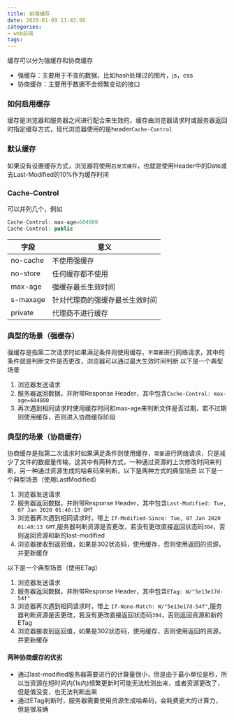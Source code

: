 ```yaml
---
title: 前端缓存
date: 2020-01-09 11:43:00
categories: 
- web前端
tags:
---
```


缓存可以分为强缓存和协商缓存

- 强缓存：主要用于不变的数据，比如hash处理过的图片，js，css
- 协商缓存：主要用于数据不会频繁变动的接口

<!-- more -->

### 如何启用缓存

缓存是浏览器和服务器之间进行配合来生效的，缓存由浏览器请求时或服务器返回时指定缓存方式，现代浏览器使用的是header`Cache-Control`

### 默认缓存

如果没有设置缓存方式，浏览器将使用`启发式缓存`，也就是使用Header中的Date减去Last-Modified的10%作为缓存时间

### Cache-Control

可以并列几个，例如

```javascript
Cache-Control: max-age=604800
Cache-Control: public
```

| 字段 | 意义 |
| --- | ---
|no-cache  |不使用强缓存  |
|no-store  |任何缓存都不使用  |
|max-age  |强缓存最长生效时间  |
|s-maxage  |针对代理商的强缓存最长生效时间  |
|private  |代理商不进行缓存  |

### 典型的场景（强缓存）

强缓存是指第二次请求时如果满足条件则使用缓存，`不需要`进行网络请求，其中的条件就是判断文件是否更改，浏览器可以通过最大生效时间判断
以下是一个典型场景

1. 浏览器发送请求
2. 服务器返回数据，并附带Response Header，其中包含`Cache-Control: max-age=604800`
3. 再次遇到相同请求时使用缓存时间和max-age来判断文件是否过期，若不过期则使用缓存，否则进入协商缓存阶段

### 典型的场景（协商缓存）

协商缓存是指第二次请求时如果满足条件则使用缓存，`需要`进行网络请求，只是减少了文件的数据量传输，这其中有两种方式，一种通过资源的上次修改时间来判断，另一种通过资源生成的哈希码来判断，以下是两种方式的典型场景
以下是一个典型场景（使用LastModified）

1. 浏览器发送请求
2. 服务器返回数据，并附带Response Header，其中包含`Last-Modified: Tue, 07 Jan 2020 01:40:13 GMT`
3. 浏览器再次遇到相同请求时，带上 `If-Modified-Since: Tue, 07 Jan 2020 01:40:13 GMT`,服务器判断资源是否更改，若没有更改直接返回状态码`304`，否则返回资源和新的last-modified
4. 浏览器接收到返回值，如果是302状态码，使用缓存，否则使用返回的资源，并更新缓存

以下是一个典型场景（使用ETag）

1. 浏览器发送请求
2. 服务器返回数据，并附带Response Header，其中包含`ETag: W/"5e13e17d-54f"`
3. 浏览器再次遇到相同请求时，带上 `If-None-Match: W/"5e13e17d-54f"`,服务器判断资源是否更改，若没有更改直接返回状态码`304`，否则返回资源和新的ETag
4. 浏览器接收到返回值，如果是302状态码，使用缓存，否则使用返回的资源，并更新缓存

#### 两种协商缓存的优劣

- 通过last-modified服务器需要进行的计算量很小，但是由于最小单位是秒，所以当资源在短时间内(1s内)频繁更新时可能无法检测出来，或者资源更改了，但是值没变，也无法判断出来
- 通过ETag判断时，服务器需要使用资源生成哈希码，会耗费更大的计算力，但是很准确
